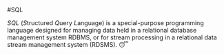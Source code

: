 #SQL

*SQL* (*S*tructured *Q*uery *L*anguage) is a special-purpose programming language designed for managing data held in a relational database management system RDBMS, or for stream processing in a relational data stream management system (RDSMS).
😴
